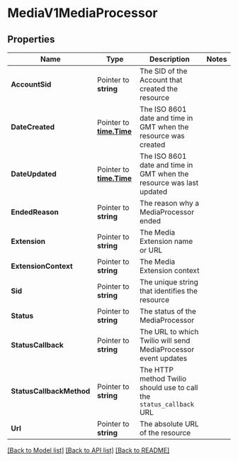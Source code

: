 # MediaV1MediaProcessor

## Properties

Name | Type | Description | Notes
------------ | ------------- | ------------- | -------------
**AccountSid** | Pointer to **string** | The SID of the Account that created the resource |
**DateCreated** | Pointer to [**time.Time**](time.Time.md) | The ISO 8601 date and time in GMT when the resource was created |
**DateUpdated** | Pointer to [**time.Time**](time.Time.md) | The ISO 8601 date and time in GMT when the resource was last updated |
**EndedReason** | Pointer to **string** | The reason why a MediaProcessor ended |
**Extension** | Pointer to **string** | The Media Extension name or URL |
**ExtensionContext** | Pointer to **string** | The Media Extension context |
**Sid** | Pointer to **string** | The unique string that identifies the resource |
**Status** | Pointer to **string** | The status of the MediaProcessor |
**StatusCallback** | Pointer to **string** | The URL to which Twilio will send MediaProcessor event updates |
**StatusCallbackMethod** | Pointer to **string** | The HTTP method Twilio should use to call the `status_callback` URL |
**Url** | Pointer to **string** | The absolute URL of the resource |

[[Back to Model list]](../README.md#documentation-for-models) [[Back to API list]](../README.md#documentation-for-api-endpoints) [[Back to README]](../README.md)


